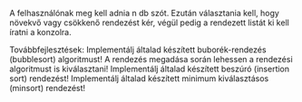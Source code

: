 A felhasználónak meg kell adnia n db szót. Ezután választania kell,
hogy növekvő vagy csökkenő rendezést kér, végül pedig a rendezett
listát ki kell íratni a konzolra.

Továbbfejlesztések:
Implementálj általad készített buborék-rendezés (bubblesort) algoritmust! A rendezés megadása során lehessen a rendezési algoritmust is kiválasztani!
Implementálj általad készített beszúró (insertion sort) rendezést!
Implementálj általad készített minimum kiválasztásos (minsort) rendezést!
